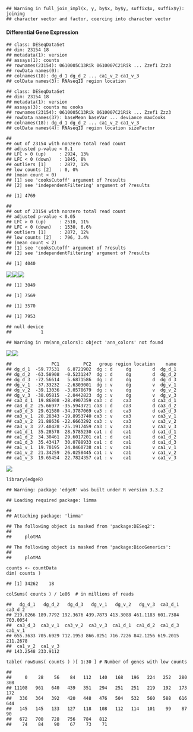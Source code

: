     ## Warning in full_join_impl(x, y, by$x, by$y, suffix$x, suffix$y): joining
    ## character vector and factor, coercing into character vector

#### Differential Gene Expression

    ## class: DESeqDataSet 
    ## dim: 23154 18 
    ## metadata(1): version
    ## assays(1): counts
    ## rownames(23154): 0610005C13Rik 0610007C21Rik ... Zzef1 Zzz3
    ## rowData names(0):
    ## colnames(18): dg_d_1 dg_d_2 ... ca1_v_2 ca1_v_3
    ## colData names(3): RNAseqID region location

    ## class: DESeqDataSet 
    ## dim: 23154 18 
    ## metadata(1): version
    ## assays(3): counts mu cooks
    ## rownames(23154): 0610005C13Rik 0610007C21Rik ... Zzef1 Zzz3
    ## rowData names(37): baseMean baseVar ... deviance maxCooks
    ## colnames(18): dg_d_1 dg_d_2 ... ca1_v_2 ca1_v_3
    ## colData names(4): RNAseqID region location sizeFactor

    ## 
    ## out of 23154 with nonzero total read count
    ## adjusted p-value < 0.1
    ## LFC > 0 (up)     : 2924, 13% 
    ## LFC < 0 (down)   : 1845, 8% 
    ## outliers [1]     : 2872, 12% 
    ## low counts [2]   : 0, 0% 
    ## (mean count < 0)
    ## [1] see 'cooksCutoff' argument of ?results
    ## [2] see 'independentFiltering' argument of ?results

    ## [1] 4769

    ## 
    ## out of 23154 with nonzero total read count
    ## adjusted p-value < 0.05
    ## LFC > 0 (up)     : 2510, 11% 
    ## LFC < 0 (down)   : 1530, 6.6% 
    ## outliers [1]     : 2872, 12% 
    ## low counts [2]   : 796, 3.4% 
    ## (mean count < 2)
    ## [1] see 'cooksCutoff' argument of ?results
    ## [2] see 'independentFiltering' argument of ?results

    ## [1] 4040

![](../figures/cembrowski/DifferentialGeneExpressionAnalysis-1.png)![](../figures/cembrowski/DifferentialGeneExpressionAnalysis-2.png)![](../figures/cembrowski/DifferentialGeneExpressionAnalysis-3.png)

    ## [1] 3049

    ## [1] 7569

    ## [1] 3570

    ## [1] 7953

    ## null device 
    ##           1

    ## Warning in rm(ann_colors): object 'ann_colors' not found

![](../figures/cembrowski/Heatmap100DEgenes-1.png)![](../figures/cembrowski/Heatmap100DEgenes-2.png)

    ##               PC1         PC2   group region location    name
    ## dg_d_1  -59.77531   6.8721902  dg : d     dg        d  dg_d_1
    ## dg_d_2  -63.58908  -0.5231247  dg : d     dg        d  dg_d_2
    ## dg_d_3  -72.56614   5.6871586  dg : d     dg        d  dg_d_3
    ## dg_v_1  -37.33232  -2.6303001  dg : v     dg        v  dg_v_1
    ## dg_v_2  -39.13036  -3.0578679  dg : v     dg        v  dg_v_2
    ## dg_v_3  -38.05815  -2.0442823  dg : v     dg        v  dg_v_3
    ## ca3_d_1  19.86808 -28.4907359 ca3 : d    ca3        d ca3_d_1
    ## ca3_d_2  25.66977 -35.5943721 ca3 : d    ca3        d ca3_d_2
    ## ca3_d_3  29.61580 -34.3787069 ca3 : d    ca3        d ca3_d_3
    ## ca3_v_1  20.28343 -19.8953740 ca3 : v    ca3        v ca3_v_1
    ## ca3_v_2  21.88636 -22.6663292 ca3 : v    ca3        v ca3_v_2
    ## ca3_v_3  27.40428 -25.1917459 ca3 : v    ca3        v ca3_v_3
    ## ca1_d_1  35.28578  28.5785230 ca1 : d    ca1        d ca1_d_1
    ## ca1_d_2  34.30461  29.6017201 ca1 : d    ca1        d ca1_d_2
    ## ca1_d_3  35.43417  30.0788933 ca1 : d    ca1        d ca1_d_3
    ## ca1_v_1  19.70195  24.8460738 ca1 : v    ca1        v ca1_v_1
    ## ca1_v_2  21.34259  26.0258445 ca1 : v    ca1        v ca1_v_2
    ## ca1_v_3  19.65454  22.7824357 ca1 : v    ca1        v ca1_v_3

![](../figures/cembrowski/PCA-1.png)

    library(edgeR)

    ## Warning: package 'edgeR' was built under R version 3.3.2

    ## Loading required package: limma

    ## 
    ## Attaching package: 'limma'

    ## The following object is masked from 'package:DESeq2':
    ## 
    ##     plotMA

    ## The following object is masked from 'package:BiocGenerics':
    ## 
    ##     plotMA

    counts <- countData
    dim( counts )

    ## [1] 34262    18

    colSums( counts ) / 1e06  # in millions of reads

    ##   dg_d_1   dg_d_2   dg_d_3   dg_v_1   dg_v_2   dg_v_3  ca3_d_1  ca3_d_2 
    ## 219.8266 189.7792 192.3676 439.7873 413.3088 461.1183 601.7384 703.0054 
    ##  ca3_d_3  ca3_v_1  ca3_v_2  ca3_v_3  ca1_d_1  ca1_d_2  ca1_d_3  ca1_v_1 
    ## 655.3633 705.6929 712.1953 866.0251 716.7226 842.1256 619.2015 211.2678 
    ##  ca1_v_2  ca1_v_3 
    ## 143.2548 233.9112

    table( rowSums( counts ) )[ 1:30 ] # Number of genes with low counts

    ## 
    ##     0    28    56    84   112   140   168   196   224   252   280   308 
    ## 11108   961   640   439   351   294   251   251   219   192   173   172 
    ##   336   364   392   420   448   476   504   532   560   588   616   644 
    ##   145   145   133   127   118   108   112   114   101    99    87    90 
    ##   672   700   728   756   784   812 
    ##    74    84    90    67    73    71
